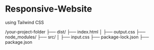# Responsive-Website

using Tailwind CSS

/your-project-folder
├── dist/
    ├── index.html
│   ├── output.css
├── node_modules/
├── src/
│   ├── input.css
├── package-lock.json
├── package.json
